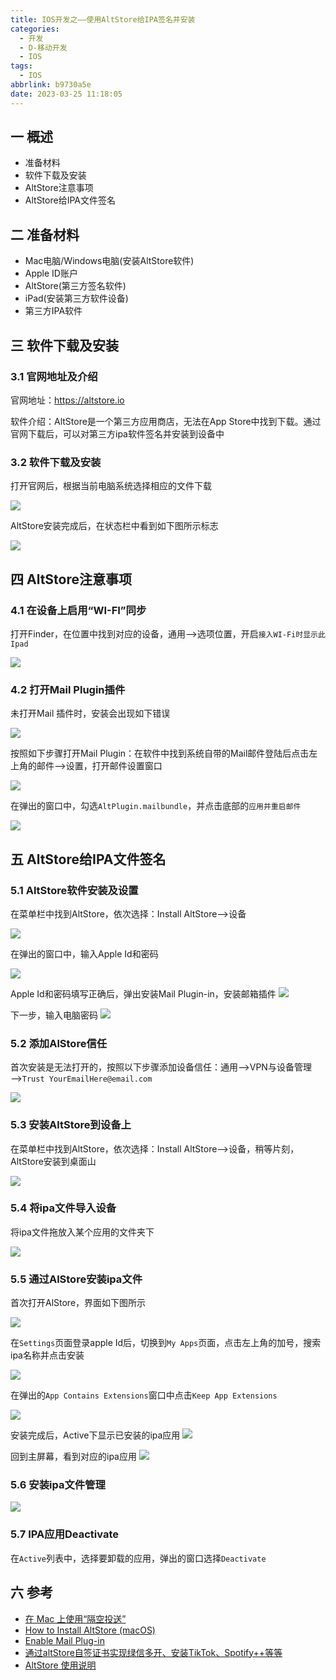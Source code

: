 ```yaml
---
title: IOS开发之——使用AltStore给IPA签名并安装
categories:
  - 开发
  - D-移动开发
  - IOS
tags:
  - IOS
abbrlink: b9730a5e
date: 2023-03-25 11:18:05
---
```

## 一 概述

* 准备材料
* 软件下载及安装
* AltStore注意事项
* AltStore给IPA文件签名

<!--more-->

## 二 准备材料

* Mac电脑/Windows电脑(安装AltStore软件)
* Apple ID账户
* AltStore(第三方签名软件)
* iPad(安装第三方软件设备)
* 第三方IPA软件

## 三 软件下载及安装

### 3.1 官网地址及介绍

官网地址：https://altstore.io

软件介绍：AltStore是一个第三方应用商店，无法在App Store中找到下载。通过官网下载后，可以对第三方ipa软件签名并安装到设备中

### 3.2 软件下载及安装

打开官网后，根据当前电脑系统选择相应的文件下载

![][1]

AltStore安装完成后，在状态栏中看到如下图所示标志

![][2]

## 四 AltStore注意事项

### 4.1 在设备上启用“WI-FI”同步


打开Finder，在位置中找到对应的设备，通用—>选项位置，开启`接入WI-Fi时显示此Ipad`

![][3]

### 4.2  打开Mail Plugin插件

未打开Mail 插件时，安装会出现如下错误

![][4]

按照如下步骤打开Mail Plugin：在软件中找到系统自带的Mail邮件登陆后点击左上角的邮件—>设置，打开邮件设置窗口

![][5]

在弹出的窗口中，勾选`AltPlugin.mailbundle`，并点击底部的`应用并重启邮件`

![][6]

## 五 AltStore给IPA文件签名

### 5.1 AltStore软件安装及设置

在菜单栏中找到AltStore，依次选择：Install AltStore——>设备

![][2]

在弹出的窗口中，输入Apple Id和密码

![][7]

Apple Id和密码填写正确后，弹出安装Mail Plugin-in，安装邮箱插件
![][8]

下一步，输入电脑密码
![][9]

### 5.2  添加AlStore信任

首次安装是无法打开的，按照以下步骤添加设备信任：通用——>VPN与设备管理——>`Trust YourEmailHere@email.com`

![][10]

### 5.3 安装AltStore到设备上

在菜单栏中找到AltStore，依次选择：Install AltStore——>设备，稍等片刻，AltStore安装到桌面山

![][11]

### 5.4 将ipa文件导入设备

将ipa文件拖放入某个应用的文件夹下

![][12]

### 5.5 通过AlStore安装ipa文件

首次打开AlStore，界面如下图所示

![][13]

在`Settings`页面登录apple Id后，切换到`My Apps`页面，点击左上角的加号，搜索ipa名称并点击安装

![][14]

在弹出的`App Contains Extensions`窗口中点击`Keep App Extensions`

![][15]

安装完成后，Active下显示已安装的ipa应用
![][16]

回到主屏幕，看到对应的ipa应用
![][17]

### 5.6 安装ipa文件管理
![][18]

### 5.7 IPA应用Deactivate

在`Active`列表中，选择要卸载的应用，弹出的窗口选择`Deactivate`

## 六 参考

* [在 Mac 上使用“隔空投送”](https://support.apple.com/zh-cn/HT203106)
* [How to Install AltStore (macOS)](https://faq.altstore.io/getting-started/how-to-install-altstore-macos)
* [Enable Mail Plug-in](https://faq.altstore.io/getting-started/how-to-install-altstore-macos/enable-mail-plug-in)
* [通过altStore自签证书实现绿信多开、安装TikTok、Spotify++等等](https://mp.weixin.qq.com/s?__biz=Mzg4MjE2NzYzNg==&mid=2247485182&idx=1&sn=4e67a347638e88763e2d64607bc7b3bc&chksm=cf5b9cc5f82c15d3d0b078b3178042d066ff4687a9e3f37e25aa96ee8ed270865596dbbf40f8&scene=27)
* [AltStore 使用说明](http://www.xiaoji001.com/altstore/index.win.html)




[1]:https://cdn.staticaly.com/gh/PGzxc/CDN/master/blog-ios/ios-alstore-software-download.png
[2]:https://cdn.staticaly.com/gh/PGzxc/CDN/master/blog-ios/ios-alstore-install-alstore.png
[3]:https://cdn.staticaly.com/gh/PGzxc/CDN/master/blog-ios/ios-alstore-install-ipad-enable-wifi.png
[4]:https://cdn.staticaly.com/gh/PGzxc/CDN/master/blog-ios/ios-alstore-install-alstore-not-connect-mail.png
[5]:https://cdn.staticaly.com/gh/PGzxc/CDN/master/blog-ios/ios-alstore-install-alstore-not-mail-open-manager.png
[6]:https://cdn.staticaly.com/gh/PGzxc/CDN/master/blog-ios/ios-alstore-install-alstore-not-connect-bundle.png
[7]:https://cdn.staticaly.com/gh/PGzxc/CDN/master/blog-ios/ios-alstore-software-apple-id-login.png
[8]:https://cdn.staticaly.com/gh/PGzxc/CDN/master/blog-ios/ios-alstore-software-install-plugin.png
[9]:https://cdn.staticaly.com/gh/PGzxc/CDN/master/blog-ios/ios-alstore-software-login-user.png
[10]:https://cdn.staticaly.com/gh/PGzxc/CDN/master/blog-ios/ios-alstore-ipad-trust-app.png
[11]:https://cdn.staticaly.com/gh/PGzxc/CDN/master/blog-ios/ios-alstore-ipad-install.png
[12]:https://cdn.staticaly.com/gh/PGzxc/CDN/master/blog-ios/ios-alstore-install-ipa-to-ipad-folder.png
[13]:https://cdn.staticaly.com/gh/PGzxc/CDN/master/blog-ios/ios-alstore-open-first-view.png
[14]:https://cdn.staticaly.com/gh/PGzxc/CDN/master/blog-ios/ios-alstore-search-add-ipa.png
[15]:https://cdn.staticaly.com/gh/PGzxc/CDN/master/blog-ios/ios-alstore-install-extensions-keep.png
[16]:https://cdn.staticaly.com/gh/PGzxc/CDN/master/blog-ios/ios-alstore-install-ipa-finish.png
[17]:https://cdn.staticaly.com/gh/PGzxc/CDN/master/blog-ios/ios-alstore-install-home-view.png
[18]:https://cdn.staticaly.com/gh/PGzxc/CDN/master/blog-ios/ios-alstore-app-manager.png